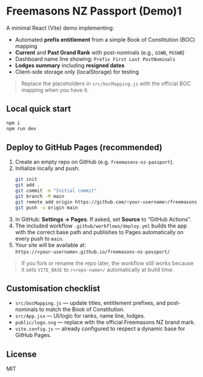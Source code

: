 # Freemasons NZ Passport (Demo)1

A minimal React (Vite) demo implementing:
- Automated **prefix entitlement** from a simple Book of Constitution (BOC) mapping
- **Current** and **Past Grand Rank** with post-nominals (e.g., `GSWB`, `PGSWB`)
- Dashboard name line showing: `Prefix First Last PostNominals`
- **Lodges summary** including **resigned dates**
- Client-side storage only (localStorage) for testing

> Replace the placeholders in `src/bocMapping.js` with the official BOC mapping when you have it.

## Local quick start

```bash
npm i
npm run dev
```

## Deploy to GitHub Pages (recommended)

1. Create an empty repo on GitHub (e.g. `freemasons-nz-passport`).
2. Initialize locally and push:
   ```bash
   git init
   git add .
   git commit -m "Initial commit"
   git branch -M main
   git remote add origin https://github.com/<your-username>/freemasons-nz-passport.git
   git push -u origin main
   ```
3. In GitHub: **Settings → Pages**. If asked, set **Source** to “GitHub Actions”.
4. The included workflow `.github/workflows/deploy.yml` builds the app with the correct base path and publishes to Pages automatically on every push to `main`.
5. Your site will be available at:  
   `https://<your-username>.github.io/freemasons-nz-passport/`

> If you fork or rename the repo later, the workflow still works because it sets `VITE_BASE` to `/<repo-name>/` automatically at build time.

## Customisation checklist

- `src/bocMapping.js` — update titles, entitlement prefixes, and post-nominals to match the Book of Constitution.
- `src/App.jsx` — UI/logic for ranks, name line, lodges.
- `public/logo.svg` — replace with the official Freemasons NZ brand mark.
- `vite.config.js` — already configured to respect a dynamic base for GitHub Pages.

## License

MIT
